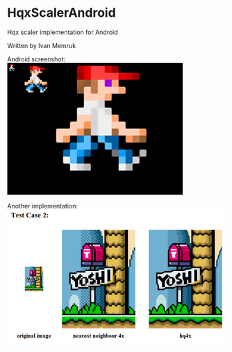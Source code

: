 # HqxScalerAndroid
Hqx scaler implementation for Android 

Written by Ivan Memruk


Android screenshot:  
![demo1](dave_demo.png)

Another implementation:  
![demo2](yoshi_demo.png)